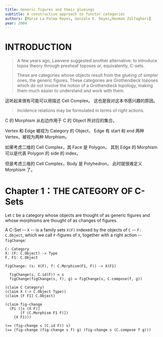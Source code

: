 ```yaml
---
title: Generic figures and their glueings
subtitle: A constructive approach to functor categories
authors: [Marie La Palme Reyes, Gonzalo E. Reyes,Houman Zolfaghari]
year: 2004
---
```


# INTRODUCTION

> A few years ago, Lawvere suggested another alternative: to introduce
> topos theory through presheaf toposes or, equivalently, C-sets.
>
> These are categories whose objects result from the glueing of simpler ones,
> the generic figures. These categories are Grothendieck toposes which
> do not involve the notion of a Grothendieck topology, making them
> much easier to understand and work with them.

这听起来很有可能可以用描述 Cell Complex。
这也是我对这本书感兴趣的原因。

> Incidence relations may be formulated in terms of right actions.

C 的 Morphism 从右边作用于 C 的 Object 所对应的集合。

Vertex 和 Edge 被视为 Category 的 Object，
Edge 有 start 和 end 两种 Vertex，被视为两种 Morphism。

如果考虑二维的 Cell Complex，其 Face 是 Polygon，
其到 Edge 的 Morphism 可以是代表 Polygon 的 side 的 index。

但是考虑三维的 Cell Complex，Body 是 Polyhedron，
此时就很难定义 Morphism 了。

# Chapter 1：THE CATEGORY OF C-Sets

Let `C` be a category whose objects are thought of as generic figures
and whose morphisms are thought of as changes of figures.

A C-Set -- `X` -- is a family sets `X(F)`
indexed by the objects of `C` -- `F: C.Object`,
which we call `F`-figures of `X`,
together with a right action -- `figChange`:

```cicada
C: Category
X: (F: C.Object) -> Type
F, F1: C.Object

figChange: (s: X(F), f: C.Morphism(F1, F)) -> X(F1)

  figChange(s, C.id(F)) = s
  figChange(figChange(s, f), g) = figChange(s, C.compose(f, g))
```

```cicada
(claim C Category)
(claim X (-> C.Object Type))
(claim [F F1] C.Object)

(claim fig-change
  (Pi ([s (X F)]
       [f (C.Morphism F1 F)])
    (X F1)))

(== (fig-change s (C.id F)) s)
(== (fig-change (fig-change s f) g) (fig-change s (C.compose f g)))
```
